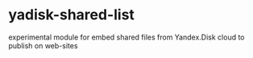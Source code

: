 # yadisk-shared-list
experimental module for embed shared files from Yandex.Disk cloud to publish on web-sites

